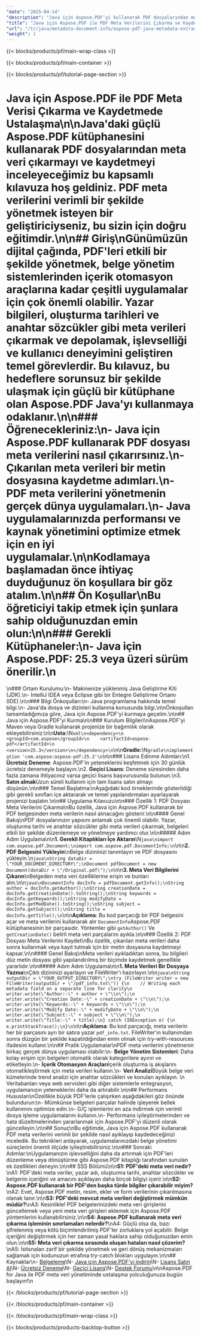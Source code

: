 ```yaml
---
"date": "2025-04-14"
"description": "Java için Aspose.PDF'yi kullanarak PDF dosyalarından meta verileri nasıl verimli bir şekilde çıkaracağınızı ve kaydedeceğinizi öğrenin. Pratik uygulamaları, en iyi uygulamaları ve kod örneklerini keşfedin."
"title": "Java için Aspose.PDF ile PDF Meta Verilerini Çıkarma ve Kaydetmede Ustalaşın"
"url": "/tr/java/metadata-document-info/aspose-pdf-java-metadata-extraction-saves/"
"weight": 1
---
```


{{< blocks/products/pf/main-wrap-class >}}

{{< blocks/products/pf/main-container >}}

{{< blocks/products/pf/tutorial-page-section >}}
# Java için Aspose.PDF ile PDF Meta Verisi Çıkarma ve Kaydetmede Ustalaşma\n\nJava'daki güçlü Aspose.PDF kütüphanesini kullanarak PDF dosyalarından meta veri çıkarmayı ve kaydetmeyi inceleyeceğimiz bu kapsamlı kılavuza hoş geldiniz. PDF meta verilerini verimli bir şekilde yönetmek isteyen bir geliştiriciyseniz, bu sizin için doğru eğitimdir.\n\n## Giriş\nGünümüzün dijital çağında, PDF'leri etkili bir şekilde yönetmek, belge yönetim sistemlerinden içerik otomasyon araçlarına kadar çeşitli uygulamalar için çok önemli olabilir. Yazar bilgileri, oluşturma tarihleri ve anahtar sözcükler gibi meta verileri çıkarmak ve depolamak, işlevselliği ve kullanıcı deneyimini geliştiren temel görevlerdir. Bu kılavuz, bu hedeflere sorunsuz bir şekilde ulaşmak için güçlü bir kütüphane olan Aspose.PDF Java'yı kullanmaya odaklanır.\n\n### Öğrenecekleriniz:\n- Java için Aspose.PDF kullanarak PDF dosyası meta verilerini nasıl çıkarırsınız.\n- Çıkarılan meta verileri bir metin dosyasına kaydetme adımları.\n- PDF meta verilerini yönetmenin gerçek dünya uygulamaları.\n- Java uygulamalarınızda performansı ve kaynak yönetimini optimize etmek için en iyi uygulamalar.\n\nKodlamaya başlamadan önce ihtiyaç duyduğunuz ön koşullara bir göz atalım.\n\n## Ön Koşullar\nBu öğreticiyi takip etmek için şunlara sahip olduğunuzdan emin olun:\n\n### Gerekli Kütüphaneler:\n- **Java için Aspose.PDF**: 25.3 veya üzeri sürüm önerilir.\n  
\n### Ortam Kurulumu:\n- Makinenize yüklenmiş Java Geliştirme Kiti (JDK).\n- IntelliJ IDEA veya Eclipse gibi bir Entegre Geliştirme Ortamı (IDE).\n\n### Bilgi Önkoşulları:\n- Java programlama hakkında temel bilgi.\n- Java'da dosya ve dizinleri kullanma konusunda bilgi.\n\nÖnkoşulları tamamladığımıza göre, Java için Aspose.PDF'yi kurmaya geçelim.\n\n## Java için Aspose.PDF'yi Kurma\n\n### Kurulum Bilgileri\nAspose.PDF'yi Maven veya Gradle kullanarak projenize bir bağımlılık olarak ekleyebilirsiniz:\n\n**Usta:**\N```xml\n<dependency>\n    <groupId>com.aspose</groupId>\n    <artifactId>aspose-pdf</artifactId>\n    <version>25.3</version>\n</dependency>\n```\n\n**Gradle:**\N```gradle\nimplementation 'com.aspose:aspose-pdf:25.3'\n```\n\n### Lisans Edinme Adımları:\n1. **Ücretsiz Deneme**: Aspose.PDF'in yeteneklerini keşfetmek için 30 günlük ücretsiz denemeyle başlayın.\n2. **Geçici Lisans**: Deneme süresinden daha fazla zamana ihtiyacınız varsa geçici lisans başvurusunda bulunun.\n3. **Satın almak**Uzun süreli kullanım için tam lisans satın almayı düşünün.\n\n### Temel Başlatma:\nAşağıdaki kod örneklerinde gösterildiği gibi gerekli sınıfları içe aktararak ve temel yapılandırmaları ayarlayarak projenizi başlatın.\n\n## Uygulama Kılavuzu\n\n### Özellik 1: PDF Dosyası Meta Verilerini Çıkarma\nBu özellik, Java için Aspose.PDF kullanarak bir PDF belgesinden meta verilerin nasıl alınacağını gösterir.\n\n#### Genel Bakış\nPDF dosyalarınızın yapısını anlamak çok önemli olabilir. Yazar, oluşturma tarihi ve anahtar sözcükler gibi meta verileri çıkarmak, belgeleri etkili bir şekilde düzenlemeye ve yönetmeye yardımcı olur.\n\n##### Adım Adım Uygulama\n\n**1. Gerekli Kitaplıkları İçe Aktarın**\N```java\nimport com.aspose.pdf.Document;\nimport com.aspose.pdf.DocumentInfo;\n```\n\n**2. PDF Belgesini Yükleyin**\nBelge dizininizi tanımlayın ve PDF dosyasını yükleyin.\n```java\nString dataDir = \"YOUR_DOCUMENT_DIRECTORY\";\nDocument pdfDocument = new Document(dataDir + \"/Original.pdf\");\n```\n\n**3. Meta Veri Bilgilerini Çıkarın**\nBelgeden meta veri özelliklerine erişin ve bunları alın.\n\n```java\nDocumentInfo docInfo = pdfDocument.getInfo();\nString author = docInfo.getAuthor();\nString creationDate = docInfo.getCreationDate().toString();\nString keywords = docInfo.getKeywords();\nString modifyDate = docInfo.getModDate().toString();\nString subject = docInfo.getSubject();\nString title = docInfo.getTitle();\n```\n\n**Açıklama**: Bu kod parçacığı bir PDF belgesini açar ve meta verilerini kullanarak alır `DocumentInfo`Aspose.PDF kütüphanesinin bir parçasıdır. Yöntemler gibi `getAuthor()` Ve `getCreationDate()` belirli meta veri parçalarını ayıkla.\n\n### Özellik 2: PDF Dosyası Meta Verilerini Kaydet\nBu özellik, çıkarılan meta verileri daha sonra kullanmak veya kayıt tutmak için bir metin dosyasına kaydetmeyi kapsar.\n\n#### Genel Bakış\nMeta verileri ayıkladıktan sonra, bu bilgileri düz metin dosyası gibi yapılandırılmış bir biçimde kaydetmek genellikle yararlıdır.\n\n##### Adım Adım Uygulama\n\n**1. Meta Verileri Bir Dosyaya Yazma**\nÇıktı dizininizi ayarlayın ve FileWriter'ı hazırlayın.\n\n```java\nString outputDir = \"YOUR_OUTPUT_DIRECTORY\";\ntry (FileWriter writer = new FileWriter(outputDir + \"/pdf_info.txt\")) {\n    // Writing each metadata field on a separate line for clarity\n    writer.write(\"Author:-\" + author + \"\\n\");\n    writer.write(\"Creation Date:-\" + creationDate + \"\\n\");\n    writer.write(\"Keywords:-\" + keywords + \"\\n\");\n    writer.write(\"Modify Date:-\" + modifyDate + \"\\n\");\n    writer.write(\"Subject:-\" + subject + \"\\n\");\n    writer.write(\"Title:-\" + title);\n} catch (IOException e) {\n    e.printStackTrace();\n}\n```\n\n**Açıklama**: Bu kod parçacığı, meta verilerin her bir parçasını ayrı bir satıra yazar `pdf_info.txt`. FileWriter'ın kullanımdan sonra düzgün bir şekilde kapatıldığından emin olmak için try-with-resources ifadesini kullanır.\n\n## Pratik Uygulamalar\nPDF meta verilerini yönetmenin birkaç gerçek dünya uygulaması olabilir:\n- **Belge Yönetim Sistemleri**: Daha kolay erişim için belgeleri otomatik olarak kategorilere ayırın ve etiketleyin.\n- **İçerik Otomasyon Araçları**İçerik oluşturma iş akışlarını otomatikleştirmek için meta verileri kullanın.\n- **Veri Analizi**Büyük belge veri kümelerinde trend analizi için anahtar sözcükleri ve konuları ayıklayın. \n Veritabanları veya web servisleri gibi diğer sistemlerle entegrasyon, uygulamanızın yeteneklerini daha da artırabilir.\n\n## Performans Hususları\nÖzellikle büyük PDF'lerle çalışırken aşağıdakileri göz önünde bulundurun:\n- Mümkünse belgeleri parçalar halinde işleyerek bellek kullanımını optimize edin.\n- G/Ç işlemlerini en aza indirmek için verimli dosya işleme uygulamalarını kullanın.\n- Performans iyileştirmelerinden ve hata düzeltmelerinden yararlanmak için Aspose.PDF'yi düzenli olarak güncelleyin.\n\n## Sonuç\nBu eğitimde, Java için Aspose.PDF kullanarak PDF meta verilerini verimli bir şekilde nasıl ayıklayıp kaydedeceğinizi inceledik. Bu teknikleri anlayarak, uygulamalarınızdaki belge yönetimi süreçlerini önemli ölçüde iyileştirebilirsiniz.\n\n### Sonraki Adımlar:\nUygulamanızın işlevselliğini daha da artırmak için PDF'leri düzenleme veya dönüştürme gibi Aspose.PDF kitaplığı tarafından sunulan ek özellikleri deneyin.\n\n## SSS Bölümü\n\n**S1: PDF'deki meta veri nedir?**\nA1: PDF'deki meta veriler, yazar adı, oluşturma tarihi, anahtar sözcükler ve belgenin içeriğini ve amacını açıklayan daha birçok bilgiyi içerir.\n\n**S2: Aspose.PDF kullanarak bir PDF'den başka türde bilgiler çıkarabilir miyim?**\nA2: Evet, Aspose.PDF metin, resim, ekler ve form verilerinin çıkarılmasına olanak tanır.\n\n**S3: PDF'deki mevcut meta verileri değiştirmek mümkün müdür?**\nA3: Kesinlikle! PDF belgelerinizdeki meta veri girişlerini güncellemek veya yeni meta veri girişleri eklemek için Aspose.PDF yöntemlerini kullanabilirsiniz.\n\n**S4: Aspose.PDF kullanarak meta veri çıkarma işleminin sınırlamaları nelerdir?**\nA4: Güçlü olsa da, bazı şifrelenmiş veya kötü biçimlendirilmiş PDF'ler zorluklara yol açabilir. Belge içeriğini değiştirmek için her zaman yasal haklara sahip olduğunuzdan emin olun.\n\n**S5: Meta veri çıkarma sırasında oluşan hataları nasıl çözerim?**\nA5: İstisnaları zarif bir şekilde yönetmek ve geri dönüş mekanizmaları sağlamak için kodunuzun etrafına try-catch blokları uygulayın.\n\n## Kaynaklar\n- [Belgeleme](https://reference.aspose.com/pdf/java/)\N- [Java için Aspose.PDF'yi indirin](https://releases.aspose.com/pdf/java/)\N- [Lisans Satın Al](https://purchase.aspose.com/buy)\N- [Ücretsiz Deneme](https://releases.aspose.com/pdf/java/)\N- [Geçici Lisans](https://purchase.aspose.com/temporary-license/)\N- [Destek Forumu](https://forum.aspose.com/c/pdf/10)\n\nAspose.PDF for Java ile PDF meta veri yönetiminde ustalaşma yolculuğunuza bugün başlayın!\n

{{< /blocks/products/pf/tutorial-page-section >}}

{{< /blocks/products/pf/main-container >}}

{{< /blocks/products/pf/main-wrap-class >}}

{{< blocks/products/products-backtop-button >}}